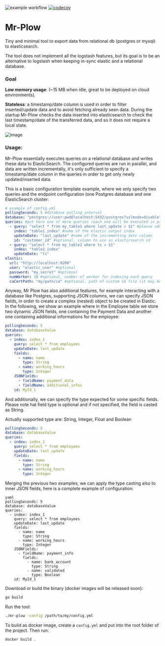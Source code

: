 ![example workflow](https://github.com/Ringloop/mr-plow/actions/workflows/ci.yml/badge.svg)
[![codecov](https://codecov.io/gh/Ringloop/mr-plow/branch/main/graph/badge.svg?token=PE53PJ8HHR)](https://codecov.io/gh/Ringloop/mr-plow)

# Mr-Plow
Tiny and minimal tool to export data from relational db (postgres or mysql) to elasticsearch.

The tool does not implement all the logstash features, but its goal is to be an alternative to logstash when keeping in-sync elastic and a relational database.

### Goal
**Low memory usage**: (~15 MB when idle, great to be deployed on cloud environments).

**Stateless**: a timestamp/date column is used in order to filter inserted/update data and to avoid fetching already seen data.
During the startup Mr-Plow checks the data inserted into elasticsearch to check the last timestamp/date of the transferred data, and so it does not require a local state.

![image](https://user-images.githubusercontent.com/7256185/141697554-4e6f86d8-06e4-4c22-aea5-30145e40fc41.png )

### Usage:
Mr-Plow essentially executes queries on a relational database and writes these data to ElasticSearch.
The configured queries are run in parallel, and data are written incrementally, it's only sufficient to specify a timestamp/date column in the queries in order to get only newly updated/inserted data.

This is a basic configuration template example, where we only specify two queries and the endpoint configuration (one Postgres database and one ElasticSearch cluster:
```yaml
# example of config.yml
pollingSeconds: 5 #database polling interval
database: "postgres://user:pwd@localhost:5432/postgres?sslmode=disable" #specify here the db connection
queries: #put here one of more queries (each one will be executed in parallel):
  - query: "select * from my_table1 where last_update > $1" #please add a filter on an incrementing date/ts column using the $1 value as param
    index: "table1_index" #name of the elastic output index
    updateDate: "last_update" #name of the incrementing date column
    id: "customer_id" #optional, column to use as elasticsearch id
  - query: "select * from my_table2 where ts > $1"
    index: "table2_index"
    updateDate: "ts"
elastic:
  url: "http://localhost:9200"
  user: "elastic_user" #optional
  password: "my_secret" #optional
  numWorker: 10 #optional, number of worker for indexing each query
  caCertPath: "my/path/ca" #optional, path of custom CA file (it may be needed in some HTTPS connection..)
```

Anyway, Mr Plow has also additional features, for example interacting with a database like Postgres, supporting JSON columns, we can specify JSON fields, in order to create a complex (nested) object to be created in Elastic. In the following, we show an example where in the Employee table we store two dynamic JSON fields, one containing the Payment Data and another one containing additional informations for the employee:

```yaml
pollingSeconds: 5
database: databaseValue
queries:
  - index: index_1
    query: select * from employees
    updateDate: last_update
    fields:
      - name: name
        type: String
      - name: working_hours
        type: Integer
    JSONFields:
      - fieldName: payment_data
      - fieldName: additional_infos
    id: MyId_1
```

And additionally, we can specify the type expected for some specific fields. Please note hat field type is optional and if not specified, the field is casted as String.

Actually supported type are: String, Integer, Float and Boolean

```yaml
pollingSeconds: 5
database: databaseValue
queries:
  - index: index_1
    query: select * from employees
    updateDate: last_update
    fields:
      - name: name
        type: String
      - name: working_hours
        type: Integer
```
Merging the previous two examples, we can apply the type casting also to inner JSON fields, here is a complete example of configuration:

```
yaml
pollingSeconds: 5
database: databaseValue
queries:
  - index: index_1
    query: select * from employees
    updateDate: last_update
    fields:
      - name: name
        type: String
      - name: working_hours
        type: Integer
    JSONFields:
      - fieldName: payment_info
        fields:
          - name: bank_account
            type: String
          - name: validated
            type: Boolean
    id: MyId_1
```

Download or build the binary (docker images will be released soon):
```bash
go build
```

Run the tool:
```bash
./mr-plow -config /path/to/my/config.yml
```

To build as docker image, create a `config.yml` and put into the root folder of the project. Then run:
```bash
docker build .
```


